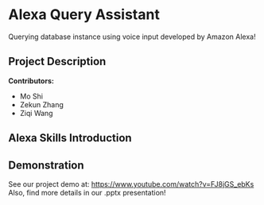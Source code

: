 # Alexa Query Assistant
Querying database instance using voice input developed by Amazon Alexa!

## Project Description
__Contributors:__   
- Mo Shi  
- Zekun Zhang  
- Ziqi Wang  

## Alexa Skills Introduction


## Demonstration
See our project demo at: https://www.youtube.com/watch?v=FJ8jGS_ebKs     
Also, find more details in our .pptx presentation!
